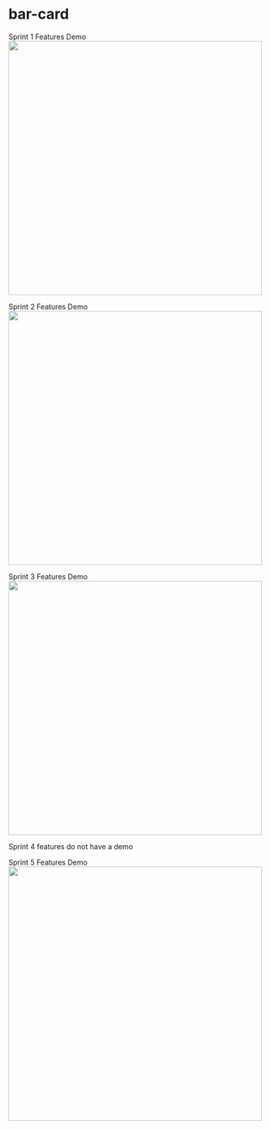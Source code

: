 # bar-card
Sprint 1 Features Demo  
<img src="https://github.com/Barlow1/bar-card/blob/master/demo/BarCardRegistrationDemo.gif" height="500px">

Sprint 2 Features Demo  
<img src="https://github.com/Barlow1/bar-card/blob/master/demo/bar_card_sprint_two_demo.gif" height="500px">

Sprint 3 Features Demo  
<img src="https://github.com/Barlow1/bar-card/blob/master/demo/BarCardSprintThreeDemo.gif" height="500px">

Sprint 4 features do not have a demo

Sprint 5 Features Demo
<img src="https://github.com/Barlow1/bar-card/blob/master/demo/BarCardSprint5Demo.gif" height="500px">
